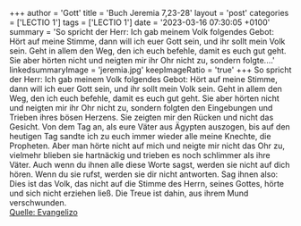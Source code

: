 +++
author = 'Gott'
title = 'Buch Jeremia 7,23-28'
layout = 'post'
categories = ['LECTIO 1']
tags = ['LECTIO 1']
date = '2023-03-16 07:30:05 +0100'
summary = 'So spricht der Herr: Ich gab meinem Volk folgendes Gebot: Hört auf meine Stimme, dann will ich euer Gott sein, und ihr sollt mein Volk sein. Geht in allem den Weg, den ich euch befehle, damit es euch gut geht. Sie aber hörten nicht und neigten mir ihr Ohr nicht zu, sondern folgte....'
linkedsummaryImage = 'jeremia.jpg'
keepImageRatio = 'true'
+++
So spricht der Herr: Ich gab meinem Volk folgendes Gebot: Hört auf meine Stimme, dann will ich euer Gott sein, und ihr sollt mein Volk sein. Geht in allem den Weg, den ich euch befehle, damit es euch gut geht.
Sie aber hörten nicht und neigten mir ihr Ohr nicht zu, sondern folgten den Eingebungen und Trieben ihres bösen Herzens.<!--more--> Sie zeigten mir den Rücken und nicht das Gesicht.
Von dem Tag an, als eure Väter aus Ägypten auszogen, bis auf den heutigen Tag sandte ich zu euch immer wieder alle meine Knechte, die Propheten.
Aber man hörte nicht auf mich und neigte mir nicht das Ohr zu, vielmehr blieben sie hartnäckig und trieben es noch schlimmer als ihre Väter.
Auch wenn du ihnen alle diese Worte sagst, werden sie nicht auf dich hören. Wenn du sie rufst, werden sie dir nicht antworten.
Sag ihnen also: Dies ist das Volk, das nicht auf die Stimme des Herrn, seines Gottes, hörte und sich nicht erziehen ließ. Die Treue ist dahin, aus ihrem Mund verschwunden.<br> [Quelle: Evangelizo](https://evangeliumtagfuertag.org/DE/gospel)
